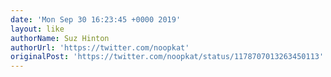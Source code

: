 ```yaml
---
date: 'Mon Sep 30 16:23:45 +0000 2019'
layout: like
authorName: Suz Hinton
authorUrl: 'https://twitter.com/noopkat'
originalPost: 'https://twitter.com/noopkat/status/1178707013263450113'
---
```

